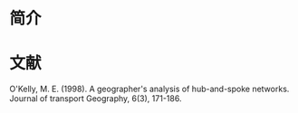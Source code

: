 # 简介

# 文献

O'Kelly, M. E. (1998). A geographer's analysis of hub-and-spoke networks. Journal of transport Geography, 6(3), 171-186.

